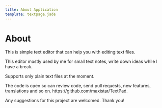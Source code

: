 ```yaml
---
title: About Application
template: textpage.jade
---
```


# About

This is simple text editor that can help you with editing text files.

This editor mostly used by me for small text notes, write down ideas while I have a break.

Supports only plain text files at the moment.

The code is open so can review code, send pull requests, new features, translations and so on. https://github.com/maxistar/TextPad.

Any suggestions for this project are welcomed. Thank you! 